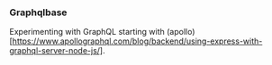 ### Graphqlbase

Experimenting with GraphQL starting with (apollo)[https://www.apollographql.com/blog/backend/using-express-with-graphql-server-node-js/].